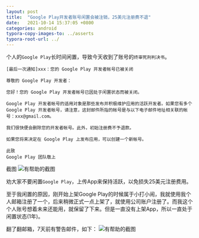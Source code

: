 ```yaml
---
layout: post
title:  "Google Play开发者账号闲置会被注销，25美元注册费不退"
date:   2021-10-14 15:37:05 +0800
categories: android
typora-copy-images-to: ../asserts
typora-root-url: ../
---
```


个人的`Google Play`长时间闲置，导致今天收到了账号的`终审死刑判决书`。
```
[最后一次通知]xxx：您的 Google Play 开发者帐号已被关闭

尊敬的 Google Play 开发者：

您好！您的 Google Play 开发者帐号已因处于闲置状态而被关闭。

Google Play 开发者帐号的适用对象是那些发布并积极维护应用的活跃开发者。如果您有多个 Google Play 开发者帐号，请注意，这封邮件所指的帐号是与以下电子邮件地址相关联的帐号：xxx@gmail.com。

我们很快便会删除您的开发者帐号。此外，初始注册费不予退款。

如果您将来决定在 Google Play 上发布应用，可以创建一个新帐号。

此致
Google Play 团队敬上
```

截图
![有帮助的截图](/assets/Selection_281.png)

劝大家不要闲置`Google Play`，上传App来保持活跃，以免损失25美元注册费用。

至于我闲置的原因，刚开始上架Google Play的时候属于小打小闹，我就使用我个人邮箱注册了一个，后来稍微正式一点上架了，就使用公司账户注册了。而我这个个人账号想着未来还能用，就保留了下来。但是一直没有上架App，所以一直处于闲置状态(1年)。

翻了翻邮箱，7天前有警告邮件，如下：
![有帮助的截图](/assets/Selection_280.png)